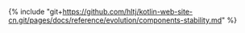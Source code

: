 {% include "git+https://github.com/hltj/kotlin-web-site-cn.git/pages/docs/reference/evolution/components-stability.md" %}
